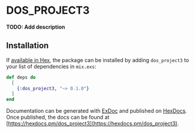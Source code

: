 # DOS_PROJECT3

**TODO: Add description**

## Installation

If [available in Hex](https://hex.pm/docs/publish), the package can be installed
by adding `dos_project3` to your list of dependencies in `mix.exs`:

```elixir
def deps do
  [
    {:dos_project3, "~> 0.1.0"}
  ]
end
```

Documentation can be generated with [ExDoc](https://github.com/elixir-lang/ex_doc)
and published on [HexDocs](https://hexdocs.pm). Once published, the docs can
be found at [https://hexdocs.pm/dos_project3](https://hexdocs.pm/dos_project3).

